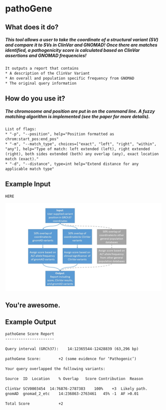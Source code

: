 # pathoGene

## What does it do?

##### This tool allows a user to take the coordinate of a structural variant (SV) and compare it to SVs in ClinVar and GNOMAD!  Once there are matches identified, a pathogenicity score is calculated based on ClinVar assertions and GNOMAD frequencies!  

``` 
It outputs a report that contains 
* A description of the ClinVar Variant
* An overall and population specific frequency from GNOMAD
* The original query information 
```

## How do you use it?

##### The chromosome and position are put in on the command line.  A fuzzy matching algorithm is implemented (see the paper for more details).    

```
List of flags:
* "-p", "--position", help="Position formatted as chrom:start_pos:end_pos"
* "-m", "--match_type", choices=["exact", "left", "right", "within", "any"], help="Type of match: left extended (left), right extended (right), both sides extended (both) any overlap (any), exact location match (exact)."
* "-d", "--distance", type=int help="Extend distance for any applicable match type"
```

## Example Input

```
HERE
```

![Alt text](https://github.com/NCBI-Hackathons/Computational_Medicine_1/blob/master/pathoGene/pathoGene.jpg)

## You're awesome.

## Example Output
```
pathoGene Score Report
----------------------

Query interval (GRCh37):	14:12365544-12428839 (63,296 bp)

pathoGene Score:		+2 (some evidence for ‘Pathogenic’)

Your query overlapped the following variants:

Source	ID	Location	% Overlap	Score Contribution	Reason
					
ClinVar	SCV0003454	14:76876-2787383	100%	+3	Likely path.
gnomAD	gnomad_2_etc	14:236863-2763461	45%	-1	AF >0.01
					
Total Score				+2	
```

